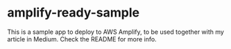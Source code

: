# amplify-ready-sample
This is a sample app to deploy to AWS Amplify, to be used together with my article in Medium. Check the README for more info.
